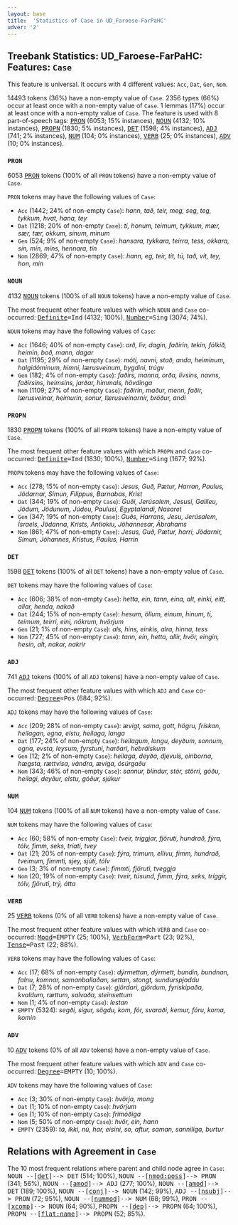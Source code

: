 ```yaml
---
layout: base
title:  'Statistics of Case in UD_Faroese-FarPaHC'
udver: '2'
---
```


## Treebank Statistics: UD_Faroese-FarPaHC: Features: `Case`

This feature is universal.
It occurs with 4 different values: `Acc`, `Dat`, `Gen`, `Nom`.

14493 tokens (36%) have a non-empty value of `Case`.
2356 types (66%) occur at least once with a non-empty value of `Case`.
1 lemmas (17%) occur at least once with a non-empty value of `Case`.
The feature is used with 8 part-of-speech tags: <tt><a href="fo_farpahc-pos-PRON.html">PRON</a></tt> (6053; 15% instances), <tt><a href="fo_farpahc-pos-NOUN.html">NOUN</a></tt> (4132; 10% instances), <tt><a href="fo_farpahc-pos-PROPN.html">PROPN</a></tt> (1830; 5% instances), <tt><a href="fo_farpahc-pos-DET.html">DET</a></tt> (1598; 4% instances), <tt><a href="fo_farpahc-pos-ADJ.html">ADJ</a></tt> (741; 2% instances), <tt><a href="fo_farpahc-pos-NUM.html">NUM</a></tt> (104; 0% instances), <tt><a href="fo_farpahc-pos-VERB.html">VERB</a></tt> (25; 0% instances), <tt><a href="fo_farpahc-pos-ADV.html">ADV</a></tt> (10; 0% instances).

### `PRON`

6053 <tt><a href="fo_farpahc-pos-PRON.html">PRON</a></tt> tokens (100% of all `PRON` tokens) have a non-empty value of `Case`.

`PRON` tokens may have the following values of `Case`:

* `Acc` (1442; 24% of non-empty `Case`): <em>hann, tað, teir, meg, seg, teg, tykkum, hvat, hana, tey</em>
* `Dat` (1218; 20% of non-empty `Case`): <em>tí, honum, teimum, tykkum, mær, sær, tær, okkum, sínum, mínum</em>
* `Gen` (524; 9% of non-empty `Case`): <em>hansara, tykkara, teirra, tess, okkara, sín, mín, míns, hennara, tín</em>
* `Nom` (2869; 47% of non-empty `Case`): <em>hann, eg, teir, tit, tú, tað, vit, tey, hon, mín</em>

### `NOUN`

4132 <tt><a href="fo_farpahc-pos-NOUN.html">NOUN</a></tt> tokens (100% of all `NOUN` tokens) have a non-empty value of `Case`.

The most frequent other feature values with which `NOUN` and `Case` co-occurred: <tt><a href="fo_farpahc-feat-Definite.html">Definite</a></tt><tt>=Ind</tt> (4132; 100%), <tt><a href="fo_farpahc-feat-Number.html">Number</a></tt><tt>=Sing</tt> (3074; 74%).

`NOUN` tokens may have the following values of `Case`:

* `Acc` (1646; 40% of non-empty `Case`): <em>orð, lív, dagin, faðirin, tekin, fólkið, heimin, boð, mann, dagar</em>
* `Dat` (1195; 29% of non-empty `Case`): <em>móti, navni, stað, anda, heiminum, halgidóminum, himni, lærusveinum, bygdini, trúgv</em>
* `Gen` (182; 4% of non-empty `Case`): <em>faðirs, manna, orða, lívsins, navns, faðirsins, heimsins, jarðar, himmals, hövdinga</em>
* `Nom` (1109; 27% of non-empty `Case`): <em>faðirin, maður, menn, faðir, lærusveinar, heimurin, sonur, lærusveinarnir, bröður, andi</em>

### `PROPN`

1830 <tt><a href="fo_farpahc-pos-PROPN.html">PROPN</a></tt> tokens (100% of all `PROPN` tokens) have a non-empty value of `Case`.

The most frequent other feature values with which `PROPN` and `Case` co-occurred: <tt><a href="fo_farpahc-feat-Definite.html">Definite</a></tt><tt>=Ind</tt> (1830; 100%), <tt><a href="fo_farpahc-feat-Number.html">Number</a></tt><tt>=Sing</tt> (1677; 92%).

`PROPN` tokens may have the following values of `Case`:

* `Acc` (278; 15% of non-empty `Case`): <em>Jesus, Guð, Pætur, Harran, Paulus, Jödarnar, Símun, Filippus, Barnabas, Krist</em>
* `Dat` (344; 19% of non-empty `Case`): <em>Guði, Jerúsalem, Jesusi, Galileu, Jödum, Jödunum, Júdeu, Paulusi, Egyptalandi, Nasaret</em>
* `Gen` (347; 19% of non-empty `Case`): <em>Guðs, Harrans, Jesu, Jerúsalem, Ísraels, Jödanna, Krists, Antiokíu, Jóhannesar, Ábrahams</em>
* `Nom` (861; 47% of non-empty `Case`): <em>Jesus, Guð, Pætur, harri, Jödarnir, Símun, Jóhannes, Kristus, Paulus, Harrin</em>

### `DET`

1598 <tt><a href="fo_farpahc-pos-DET.html">DET</a></tt> tokens (100% of all `DET` tokens) have a non-empty value of `Case`.

`DET` tokens may have the following values of `Case`:

* `Acc` (606; 38% of non-empty `Case`): <em>hetta, ein, tann, eina, alt, einki, eitt, allar, henda, nakað</em>
* `Dat` (244; 15% of non-empty `Case`): <em>hesum, öllum, einum, hinum, tí, teimum, teirri, eini, nökrum, hvörjum</em>
* `Gen` (21; 1% of non-empty `Case`): <em>als, hins, einkis, alra, hinna, tess</em>
* `Nom` (727; 45% of non-empty `Case`): <em>tann, ein, hetta, allir, hvör, eingin, hesin, alt, nakar, nakrir</em>

### `ADJ`

741 <tt><a href="fo_farpahc-pos-ADJ.html">ADJ</a></tt> tokens (100% of all `ADJ` tokens) have a non-empty value of `Case`.

The most frequent other feature values with which `ADJ` and `Case` co-occurred: <tt><a href="fo_farpahc-feat-Degree.html">Degree</a></tt><tt>=Pos</tt> (684; 92%).

`ADJ` tokens may have the following values of `Case`:

* `Acc` (209; 28% of non-empty `Case`): <em>ævigt, sama, gott, högru, frískan, heilagan, egna, elstu, heilaga, langa</em>
* `Dat` (177; 24% of non-empty `Case`): <em>heilagum, longu, deyðum, sonnum, egna, evsta, leysum, fyrstuni, harðari, hebráiskum</em>
* `Gen` (12; 2% of non-empty `Case`): <em>heilaga, deyða, djevuls, einborna, hægsta, rættvísa, vándra, æviga, ósúrgaðu</em>
* `Nom` (343; 46% of non-empty `Case`): <em>sannur, blindur, stór, störri, góðu, heilagi, deyður, elstu, góður, sjúkur</em>

### `NUM`

104 <tt><a href="fo_farpahc-pos-NUM.html">NUM</a></tt> tokens (100% of all `NUM` tokens) have a non-empty value of `Case`.

`NUM` tokens may have the following values of `Case`:

* `Acc` (60; 58% of non-empty `Case`): <em>tveir, tríggjar, fjöruti, hundrað, fýra, tólv, fimm, seks, tríati, tvey</em>
* `Dat` (21; 20% of non-empty `Case`): <em>fýra, trimum, ellivu, fimm, hundrað, tveimum, fimmti, sjey, sjúti, tólv</em>
* `Gen` (3; 3% of non-empty `Case`): <em>fimmti, fjöruti, tveggja</em>
* `Nom` (20; 19% of non-empty `Case`): <em>tveir, túsund, fimm, fýra, seks, tríggir, tólv, fjöruti, trý, átta</em>

### `VERB`

25 <tt><a href="fo_farpahc-pos-VERB.html">VERB</a></tt> tokens (0% of all `VERB` tokens) have a non-empty value of `Case`.

The most frequent other feature values with which `VERB` and `Case` co-occurred: <tt><a href="fo_farpahc-feat-Mood.html">Mood</a></tt><tt>=EMPTY</tt> (25; 100%), <tt><a href="fo_farpahc-feat-VerbForm.html">VerbForm</a></tt><tt>=Part</tt> (23; 92%), <tt><a href="fo_farpahc-feat-Tense.html">Tense</a></tt><tt>=Past</tt> (22; 88%).

`VERB` tokens may have the following values of `Case`:

* `Acc` (17; 68% of non-empty `Case`): <em>dýrmettan, dýrmett, bundin, bundnan, falnu, komnar, samanballaðan, settan, stongt, sundurspjaddu</em>
* `Dat` (7; 28% of non-empty `Case`): <em>gjördari, gjördum, fyriskipaða, kvaldum, rættum, salvaða, steinsettum</em>
* `Nom` (1; 4% of non-empty `Case`): <em>lestan</em>
* `EMPTY` (5324): <em>segði, sigur, sögdu, kom, fór, svaraði, kemur, fóru, koma, komin</em>

### `ADV`

10 <tt><a href="fo_farpahc-pos-ADV.html">ADV</a></tt> tokens (0% of all `ADV` tokens) have a non-empty value of `Case`.

The most frequent other feature values with which `ADV` and `Case` co-occurred: <tt><a href="fo_farpahc-feat-Degree.html">Degree</a></tt><tt>=EMPTY</tt> (10; 100%).

`ADV` tokens may have the following values of `Case`:

* `Acc` (3; 30% of non-empty `Case`): <em>hvörja, mong</em>
* `Dat` (1; 10% of non-empty `Case`): <em>hvörjum</em>
* `Gen` (1; 10% of non-empty `Case`): <em>frímóðiga</em>
* `Nom` (5; 50% of non-empty `Case`): <em>hvör, ein, hann</em>
* `EMPTY` (2359): <em>tá, ikki, nú, har, eisini, so, aftur, saman, sanniliga, burtur</em>

## Relations with Agreement in `Case`

The 10 most frequent relations where parent and child node agree in `Case`:
<tt>NOUN --[<tt><a href="fo_farpahc-dep-det.html">det</a></tt>]--> DET</tt> (514; 100%),
<tt>NOUN --[<tt><a href="fo_farpahc-dep-nmod-poss.html">nmod:poss</a></tt>]--> PRON</tt> (341; 56%),
<tt>NOUN --[<tt><a href="fo_farpahc-dep-amod.html">amod</a></tt>]--> ADJ</tt> (277; 100%),
<tt>NOUN --[<tt><a href="fo_farpahc-dep-amod.html">amod</a></tt>]--> DET</tt> (189; 100%),
<tt>NOUN --[<tt><a href="fo_farpahc-dep-conj.html">conj</a></tt>]--> NOUN</tt> (142; 99%),
<tt>ADJ --[<tt><a href="fo_farpahc-dep-nsubj.html">nsubj</a></tt>]--> PRON</tt> (72; 95%),
<tt>NOUN --[<tt><a href="fo_farpahc-dep-nummod.html">nummod</a></tt>]--> NUM</tt> (68; 99%),
<tt>PRON --[<tt><a href="fo_farpahc-dep-xcomp.html">xcomp</a></tt>]--> NOUN</tt> (64; 90%),
<tt>PROPN --[<tt><a href="fo_farpahc-dep-dep.html">dep</a></tt>]--> PROPN</tt> (64; 100%),
<tt>PROPN --[<tt><a href="fo_farpahc-dep-flat-name.html">flat:name</a></tt>]--> PROPN</tt> (52; 85%).

